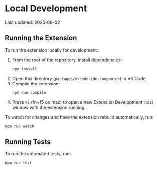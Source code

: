 # Local Development
Last updated: 2025-09-02

## Running the Extension

To run the extension locally for development:

1.  From the root of the repository, install dependencies:
    ```bash
    npm install
    ```
2.  Open this directory (`packages/vscode-ide-companion`) in VS Code.
3.  Compile the extension:
    ```bash
    npm run compile
    ```
4.  Press `F5` (fn+f5 on mac) to open a new Extension Development Host window with the extension running.

To watch for changes and have the extension rebuild automatically, run:

```bash
npm run watch
```

## Running Tests

To run the automated tests, run:

```bash
npm run test
```
